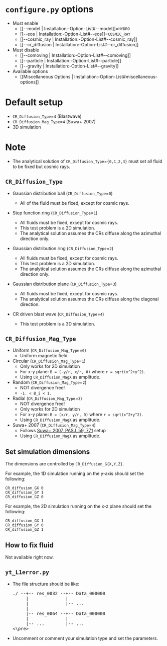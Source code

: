 # `configure.py` options
- Must enable
  - [[--model | Installation:-Option-List#--model]]=`HYDRO`
  - [[--eos | Installation:-Option-List#--eos]]=`COSMIC_RAY`
  - [[--cosmic_ray | Installation:-Option-List#--cosmic_ray]]
  - [[--cr_diffusion | Installation:-Option-List#--cr_diffusion]]
- Must disable
  - [[--comoving | Installation:-Option-List#--comoving]]
  - [[--particle | Installation:-Option-List#--particle]]
  - [[--gravity | Installation:-Option-List#--gravity]]
- Available options
  - [[Miscellaneous Options | Installation:-Option-List#miscellaneous-options]]


# Default setup
- `CR_Diffusion_Type`=`4`     (Blastwave)
- `CR_Diffusion_Mag_Type`=`4` (Suwa+ 2007)
- 3D simulation


# Note
- The analytical solution of `CR_Diffusion_Type`=`{0,1,2,3}` must set all fluid to be fixed but cosmic rays.


## `CR_Diffusion_Type`
- Gaussian distribution ball (`CR_Diffusion_Type`=`0`)

  - All of the fluid must be fixed, except for cosmic rays.

- Step function ring         (`CR_Diffusion_Type`=`1`)
  - All fluids must be fixed, except for cosmic rays.
  - This test problem is a 2D simulation.
  - The analytical solution assumes the CRs diffuse along the azimuthal direction only.

- Gaussian distribution ring (`CR_Diffusion_Type`=`2`)
  - All fluids must be fixed, except for cosmic rays.
  - This test problem is a 2D simulation.
  - The analytical solution assumes the CRs diffuse along the azimuthal direction only.

- Gaussian distribution plane (`CR_Diffusion_Type`=`3`)
  - All fluids must be fixed, except for cosmic rays.
  - The analytical solution assumes the CRs diffuse along the diagonal direction.

- CR driven blast wave        (`CR_Diffusion_Type`=`4`)
  - This test problem is a 3D simulation.


## `CR_Diffusion_Mag_Type`
- Uniform    (`CR_Diffusion_Mag_Type`=`0`)
  - Uniform magnetic field.
- Circular   (`CR_Diffusion_Mag_Type`=`1`)
  - Only works for 2D simulation
  - For x-y plane: `B = (-y/r, x/r, 0)` where `r = sqrt(x^2+y^2)`.
  - Using `CR_Diffusion_MagX` as amplitude.
- Random     (`CR_Diffusion_Mag_Type`=`2`)
  - NOT divergence free!
  - `-1. < B_i < 1.`
- Radial     (`CR_Diffusion_Mag_Type`=`3`)
  - NOT divergence free!
  - Only works for 2D simulation
  - For x-y plane: `B = (x/r, y/r, 0)` where `r = sqrt(x^2+y^2)`.
  - Using `CR_Diffusion_MagX` as amplitude.
- Suwa+ 2007 (`CR_Diffusion_Mag_Type`=`4`)
  - Follows [Suwa+ 2007, PASJ, 59, 771](https://doi.org/10.1093/pasj/59.4.771) setup
  - Using `CR_Diffusion_MagX` as amplitude.


## Set simulation dimensions
The dimensions are controlled by `CR_Diffusion_G{X,Y,Z}`.

For example, the 1D simulation running on the y-axis should set the following:
```
CR_diffusion_GX 0
CR_diffusion_GY 1
CR_diffusion_GZ 0
```

For example, the 2D simulation running on the x-z plane should set the following:
```
CR_diffusion_GX 1
CR_diffusion_GY 0
CR_diffusion_GZ 1
```


## How to fix fluid
Not available right now.


## `yt_L1error.py`
- The file structure should be like:
  <pre>
  ./ --+-- res_0032 --+-- Data_000000
       |              |
       |              |-- ...
       |
       |-- res_0064 --+-- Data_000000
       |              |
       |-- ...        |-- ...
  <\pre>
- Uncomment or comment your simulation type and set the parameters.

